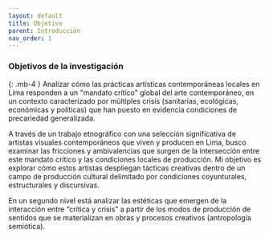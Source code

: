 ```yaml
---
layout: default
title: Objetivo
parent: Introducción
nav_order: 1
---
```


### Objetivos de la investigación
{: .mb-4 }
Analizar cómo las prácticas artísticas contemporáneas locales en Lima responden a un "mandato crítico" global del arte contemporáneo, en un contexto caracterizado por múltiples crisis (sanitarias, ecológicas, económicas y políticas) que han puesto en evidencia condiciones de precariedad generalizada. 

A través de un trabajo etnográfico con una selección significativa de artistas visuales contemporáneos que viven y producen en Lima, busco examinar las fricciones y ambivalencias que surgen de la intersección entre este mandato crítico y las condiciones locales de producción. Mi objetivo es explorar cómo estos artistas despliegan tácticas creativas dentro de un campo de producción cultural delimitado por condiciones coyunturales, estructurales y discursivas.

En un segundo nivel está analizar las estéticas que emergen de la interacción entre “crítica y crisis” a partir de los modos de producción de sentidos que se materializan en obras y procesos creativos (antropología semiótica).
